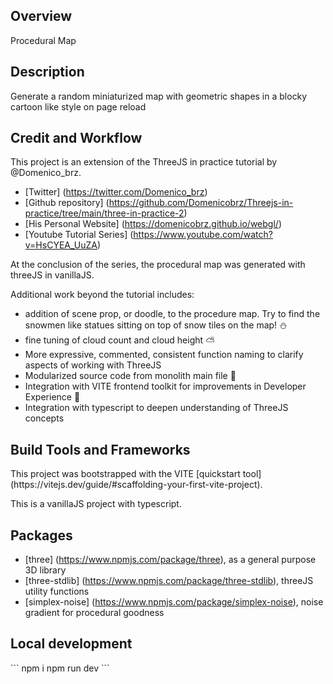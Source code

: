 <h2>Overview</h2>
Procedural Map

<h2>Description</h2>
Generate a random miniaturized map with geometric shapes in a blocky cartoon like style on page reload

<h2>Credit and Workflow</h2>
This project is an extension of the ThreeJS in practice tutorial by @Domenico_brz.

- [Twitter] (https://twitter.com/Domenico_brz)
- [Github repository] (https://github.com/Domenicobrz/Threejs-in-practice/tree/main/three-in-practice-2)
- [His Personal Website] (https://domenicobrz.github.io/webgl/)
- [Youtube Tutorial Series] (https://www.youtube.com/watch?v=HsCYEA_UuZA)

At the conclusion of the series, the procedural map was generated with threeJS in vanillaJS.

Additional work beyond the tutorial includes:
- addition of scene prop, or doodle, to the procedure map. Try to find the snowmen like statues sitting on top of snow tiles on the map! ⛄
- fine tuning of cloud count and cloud height ⛅
- More expressive, commented, consistent function naming to clarify aspects of working with ThreeJS 
- Modularized source code from monolith main file 🔧
- Integration with VITE frontend toolkit for improvements in Developer Experience 🌟
- Integration with typescript to deepen understanding of ThreeJS concepts 

<h2>Build Tools and Frameworks</h2>
This project was bootstrapped with the VITE [quickstart tool] (https://vitejs.dev/guide/#scaffolding-your-first-vite-project).

This is a vanillaJS project with typescript.

<h2>Packages</h2>

- [three] (https://www.npmjs.com/package/three), as a general purpose 3D library 
- [three-stdlib] (https://www.npmjs.com/package/three-stdlib), threeJS utility functions
- [simplex-noise] (https://www.npmjs.com/package/simplex-noise), noise gradient for procedural goodness

<h2>Local development</h2>
```
npm i
npm run dev
```

